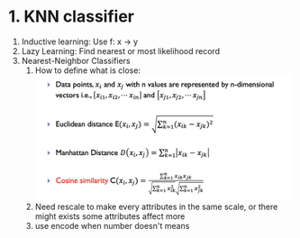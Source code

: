 # 1. KNN classifier
1. Inductive learning: Use f: x -> y
2. Lazy Learning: Find nearest or most likelihood record
3. Nearest-Neighbor Classifiers
   1. How to define what is close:
![alt text](image.png)
   2. Need rescale to make every attributes in the same scale, or there might exists some attributes affect more
   3. use encode when number doesn't means 
